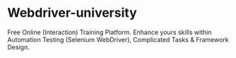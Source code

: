 # Webdriver-university
Free Online (Interaction) Training Platform. Enhance yours skills within Automation Testing (Selenium WebDriver), Complicated Tasks &amp; Framework Design.
